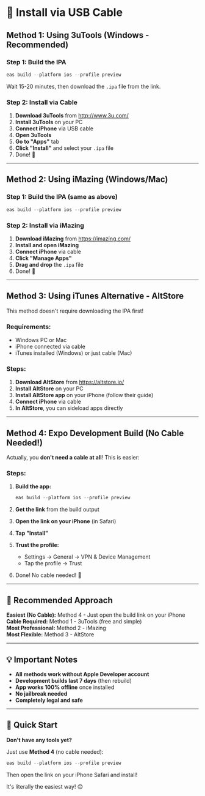 # 📱 Install via USB Cable

## Method 1: Using 3uTools (Windows - Recommended)

### Step 1: Build the IPA
```powershell
eas build --platform ios --profile preview
```
Wait 15-20 minutes, then download the `.ipa` file from the link.

### Step 2: Install via Cable
1. **Download 3uTools** from http://www.3u.com/
2. **Install 3uTools** on your PC
3. **Connect iPhone** via USB cable
4. **Open 3uTools**
5. **Go to "Apps"** tab
6. **Click "Install"** and select your `.ipa` file
7. Done! 🎉

---

## Method 2: Using iMazing (Windows/Mac)

### Step 1: Build the IPA (same as above)
```powershell
eas build --platform ios --profile preview
```

### Step 2: Install via iMazing
1. **Download iMazing** from https://imazing.com/
2. **Install and open iMazing**
3. **Connect iPhone** via cable
4. **Click "Manage Apps"**
5. **Drag and drop** the `.ipa` file
6. Done! 🎉

---

## Method 3: Using iTunes Alternative - AltStore

This method doesn't require downloading the IPA first!

### Requirements:
- Windows PC or Mac
- iPhone connected via cable
- iTunes installed (Windows) or just cable (Mac)

### Steps:
1. **Download AltStore** from https://altstore.io/
2. **Install AltStore** on your PC
3. **Install AltStore app** on your iPhone (follow their guide)
4. **Connect iPhone** via cable
5. **In AltStore**, you can sideload apps directly

---

## Method 4: Expo Development Build (No Cable Needed!)

Actually, you **don't need a cable at all**! This is easier:

### Steps:
1. **Build the app:**
   ```powershell
   eas build --platform ios --profile preview
   ```

2. **Get the link** from the build output

3. **Open the link on your iPhone** (in Safari)

4. **Tap "Install"**

5. **Trust the profile:**
   - Settings → General → VPN & Device Management
   - Tap the profile → Trust

6. Done! No cable needed! 🎉

---

## 🎯 Recommended Approach

**Easiest (No Cable):** Method 4 - Just open the build link on your iPhone  
**Cable Required:** Method 1 - 3uTools (free and simple)  
**Most Professional:** Method 2 - iMazing  
**Most Flexible:** Method 3 - AltStore  

---

## 💡 Important Notes

- **All methods work without Apple Developer account**
- **Development builds last 7 days** (then rebuild)
- **App works 100% offline** once installed
- **No jailbreak needed**
- **Completely legal and safe**

---

## 🚀 Quick Start

**Don't have any tools yet?**

Just use **Method 4** (no cable needed):
```powershell
eas build --platform ios --profile preview
```

Then open the link on your iPhone Safari and install!

It's literally the easiest way! 😊
